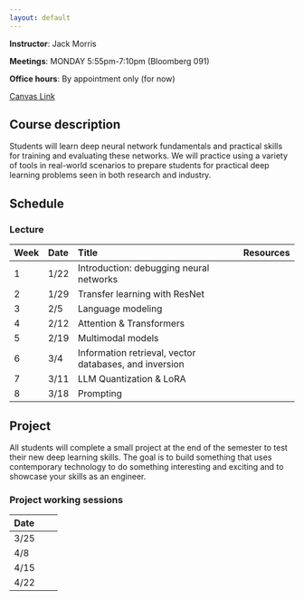 ```yaml
---
layout: default
---
```



**Instructor**: Jack Morris

**Meetings**: MONDAY 5:55pm-7:10pm (Bloomberg 091)

**Office hours**: By appointment only (for now)

[Canvas Link](https://canvas.cornell.edu/courses/63269)

## Course description

Students will learn deep neural network fundamentals and practical skills for training and evaluating these networks. We will practice using a variety of tools in real-world scenarios to prepare students for practical deep learning problems seen in both research and industry.


## Schedule

### Lecture

| Week |  Date        | Title          | Resources |
|:-|:-------------|:------------------|:------|
| 1 |  1/22           | Introduction: debugging neural networks |   |
| 2 | 1/29           | Transfer learning with ResNet |   |
| 3 | 2/5           | Language modeling |   |
| 4 | 2/12           | Attention & Transformers |   |
| 5 | 2/19           | Multimodal models |   |
| 6 | 3/4           | Information retrieval, vector databases, and inversion |   |
| 7 | 3/11           | LLM Quantization & LoRA |   |
| 8 | 3/18           | Prompting |   |



## Project

All students will complete a small project at the end of the semester to test their new deep learning skills. The goal is to build something that uses contemporary technology to do something interesting and exciting and to showcase your skills as an engineer.

### Project working sessions

| Date        |           | |
|:-------------|:------------------|:------|
| 3/25           |  |   |
| 4/8           |  |   |
| 4/15           |  |   |
| 4/22           |  |   |

